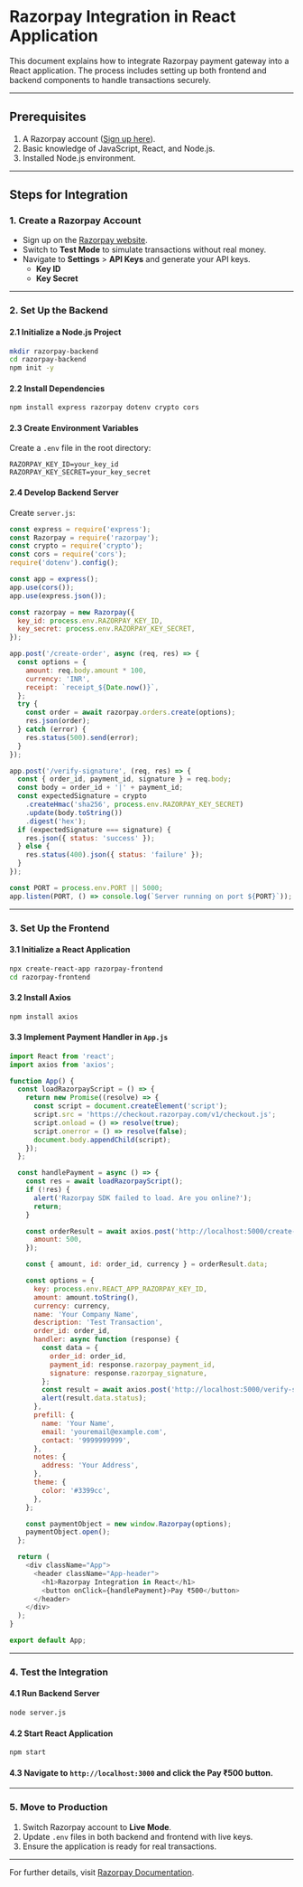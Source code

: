 
# Razorpay Integration in React Application

This document explains how to integrate Razorpay payment gateway into a React application. The process includes setting up both frontend and backend components to handle transactions securely.

---

## Prerequisites

1. A Razorpay account ([Sign up here](https://razorpay.com/)).
2. Basic knowledge of JavaScript, React, and Node.js.
3. Installed Node.js environment.

---

## Steps for Integration

### 1. Create a Razorpay Account
- Sign up on the [Razorpay website](https://razorpay.com/).
- Switch to **Test Mode** to simulate transactions without real money.
- Navigate to **Settings** > **API Keys** and generate your API keys.
  - **Key ID**
  - **Key Secret**

---

### 2. Set Up the Backend

#### 2.1 Initialize a Node.js Project
```bash
mkdir razorpay-backend
cd razorpay-backend
npm init -y
```

#### 2.2 Install Dependencies
```bash
npm install express razorpay dotenv crypto cors
```

#### 2.3 Create Environment Variables
Create a `.env` file in the root directory:
```
RAZORPAY_KEY_ID=your_key_id
RAZORPAY_KEY_SECRET=your_key_secret
```

#### 2.4 Develop Backend Server
Create `server.js`:
```javascript
const express = require('express');
const Razorpay = require('razorpay');
const crypto = require('crypto');
const cors = require('cors');
require('dotenv').config();

const app = express();
app.use(cors());
app.use(express.json());

const razorpay = new Razorpay({
  key_id: process.env.RAZORPAY_KEY_ID,
  key_secret: process.env.RAZORPAY_KEY_SECRET,
});

app.post('/create-order', async (req, res) => {
  const options = {
    amount: req.body.amount * 100,
    currency: 'INR',
    receipt: `receipt_${Date.now()}`,
  };
  try {
    const order = await razorpay.orders.create(options);
    res.json(order);
  } catch (error) {
    res.status(500).send(error);
  }
});

app.post('/verify-signature', (req, res) => {
  const { order_id, payment_id, signature } = req.body;
  const body = order_id + '|' + payment_id;
  const expectedSignature = crypto
    .createHmac('sha256', process.env.RAZORPAY_KEY_SECRET)
    .update(body.toString())
    .digest('hex');
  if (expectedSignature === signature) {
    res.json({ status: 'success' });
  } else {
    res.status(400).json({ status: 'failure' });
  }
});

const PORT = process.env.PORT || 5000;
app.listen(PORT, () => console.log(`Server running on port ${PORT}`));
```

---

### 3. Set Up the Frontend

#### 3.1 Initialize a React Application
```bash
npx create-react-app razorpay-frontend
cd razorpay-frontend
```

#### 3.2 Install Axios
```bash
npm install axios
```

#### 3.3 Implement Payment Handler in `App.js`
```javascript
import React from 'react';
import axios from 'axios';

function App() {
  const loadRazorpayScript = () => {
    return new Promise((resolve) => {
      const script = document.createElement('script');
      script.src = 'https://checkout.razorpay.com/v1/checkout.js';
      script.onload = () => resolve(true);
      script.onerror = () => resolve(false);
      document.body.appendChild(script);
    });
  };

  const handlePayment = async () => {
    const res = await loadRazorpayScript();
    if (!res) {
      alert('Razorpay SDK failed to load. Are you online?');
      return;
    }

    const orderResult = await axios.post('http://localhost:5000/create-order', {
      amount: 500,
    });

    const { amount, id: order_id, currency } = orderResult.data;

    const options = {
      key: process.env.REACT_APP_RAZORPAY_KEY_ID,
      amount: amount.toString(),
      currency: currency,
      name: 'Your Company Name',
      description: 'Test Transaction',
      order_id: order_id,
      handler: async function (response) {
        const data = {
          order_id: order_id,
          payment_id: response.razorpay_payment_id,
          signature: response.razorpay_signature,
        };
        const result = await axios.post('http://localhost:5000/verify-signature', data);
        alert(result.data.status);
      },
      prefill: {
        name: 'Your Name',
        email: 'youremail@example.com',
        contact: '9999999999',
      },
      notes: {
        address: 'Your Address',
      },
      theme: {
        color: '#3399cc',
      },
    };

    const paymentObject = new window.Razorpay(options);
    paymentObject.open();
  };

  return (
    <div className="App">
      <header className="App-header">
        <h1>Razorpay Integration in React</h1>
        <button onClick={handlePayment}>Pay ₹500</button>
      </header>
    </div>
  );
}

export default App;
```

---

### 4. Test the Integration

#### 4.1 Run Backend Server
```bash
node server.js
```

#### 4.2 Start React Application
```bash
npm start
```

#### 4.3 Navigate to `http://localhost:3000` and click the **Pay ₹500** button.

---

### 5. Move to Production

1. Switch Razorpay account to **Live Mode**.
2. Update `.env` files in both backend and frontend with live keys.
3. Ensure the application is ready for real transactions.

---

For further details, visit [Razorpay Documentation](https://razorpay.com/docs/).
